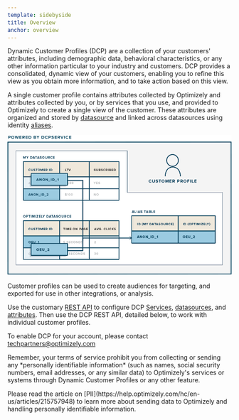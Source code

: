 ```yaml
---
template: sidebyside
title: Overview
anchor: overview
---
```


Dynamic Customer Profiles (DCP) are a collection of your customers' attributes, including demographic data, behavioral
characteristics, or any other information particular to your industry and customers. DCP provides a consolidated,
dynamic view of your customers, enabling you to refine this view as you obtain more information, and to take action
based on this view.

A single customer profile contains attributes collected by Optimizely and attributes collected by you, or by services
that you use, and provided to Optimizely to create a single view of the customer. These attributes are organized and
stored by [datasource](/rest/reference#dcp_datasources) and linked across datasources using identity
[aliases](/rest/customer-profiles#alias).

<img src="/assets/img/dcp/overview.png">

Customer profiles can be used to create audiences for targeting, and exported for use in other integrations, or
analysis.

Use the customary [REST API](/rest/getting-started) to configure DCP [Services](/rest/reference/#dcp_services),
[datasources](/rest/reference/#dcp_datasources), and
[attributes](http://developers.optimizely.com/rest/reference/#dcp_attributes).  Then use the DCP REST API,
detailed below, to work with individual customer profiles.

To enable DCP for your account, please contact [techpartners@optimizely.com](mailto:techpartners@optimizely.com)

<div class="attention attention--warning push--bottom">
<p>
Remember, your terms of service prohibit you from collecting or sending any *personally identifiable information*
(such as names, social security numbers, email addresses, or any similar data)
to Optimizely's services or systems through Dynamic Customer Profiles or any other feature.
</p>

<p>
Please read the article on [PII](https://help.optimizely.com/hc/en-us/articles/215757948)
to learn more about sending data to Optimizely and handling personally identifiable information.
</p>
</div>
